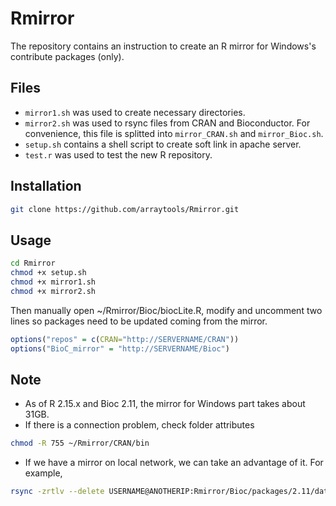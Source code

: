 Rmirror
=======

The repository contains an instruction to create an R mirror for Windows's contribute packages (only). 

## Files

* `mirror1.sh` was used to create necessary directories.
* `mirror2.sh` was used to rsync files from CRAN and Bioconductor. For convenience, this file is splitted into
  `mirror_CRAN.sh` and `mirror_Bioc.sh`.
* `setup.sh` contains a shell script to create soft link in apache server.
* `test.r` was used to test the new R repository.

## Installation

```bash
git clone https://github.com/arraytools/Rmirror.git
```

## Usage

```bash
cd Rmirror
chmod +x setup.sh
chmod +x mirror1.sh
chmod +x mirror2.sh
```
Then manually open ~/Rmirror/Bioc/biocLite.R, modify and uncomment two lines so packages need to be updated 
coming from the mirror.
```R
options("repos" = c(CRAN="http://SERVERNAME/CRAN"))
options("BioC_mirror" = "http://SERVERNAME/Bioc")
```

## Note

* As of R 2.15.x and Bioc 2.11, the mirror for Windows part takes about 31GB.
* If there is a connection problem, check folder attributes
```bash
chmod -R 755 ~/Rmirror/CRAN/bin
```
* If we have a mirror on local network, we can take an advantage of it. For example,
```bash
rsync -zrtlv --delete USERNAME@ANOTHERIP:Rmirror/Bioc/packages/2.11/data/ ~/Rmirror/Bioc/packages/2.11/data
```